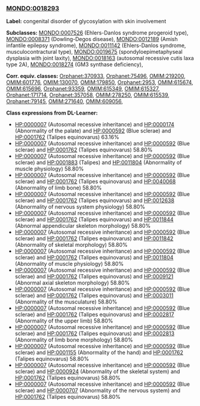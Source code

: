 
### [MONDO:0018293](http://purl.obolibrary.org/obo/MONDO_0018293)
**Label:** congenital disorder of glycosylation with skin involvement

**Subclasses:** [MONDO:0007526](http://purl.obolibrary.org/obo/MONDO_0007526) (Ehlers-Danlos syndrome progeroid type), [MONDO:0008371](http://purl.obolibrary.org/obo/MONDO_0008371) (Dowling-Degos disease), [MONDO:0012189](http://purl.obolibrary.org/obo/MONDO_0012189) (Amish infantile epilepsy syndrome), [MONDO:0011142](http://purl.obolibrary.org/obo/MONDO_0011142) (Ehlers-Danlos syndrome, musculocontractural type), [MONDO:0019675](http://purl.obolibrary.org/obo/MONDO_0019675) (spondyloepimetaphyseal dysplasia with joint laxity), [MONDO:0018163](http://purl.obolibrary.org/obo/MONDO_0018163) (autosomal recessive cutis laxa type 2A), [MONDO:0018274](http://purl.obolibrary.org/obo/MONDO_0018274) (GM3 synthase deficiency), 

**Corr. equiv. classes:** [Orphanet:370933](http://www.orpha.net/ORDO/Orphanet_370933), [Orphanet:75496](http://www.orpha.net/ORDO/Orphanet_75496), [OMIM:219200](http://purl.obolibrary.org/obo/OMIM_219200), [OMIM:601776](http://purl.obolibrary.org/obo/OMIM_601776), [OMIM:130070](http://purl.obolibrary.org/obo/OMIM_130070), [OMIM:179850](http://purl.obolibrary.org/obo/OMIM_179850), [Orphanet:2953](http://www.orpha.net/ORDO/Orphanet_2953), [OMIM:615674](http://purl.obolibrary.org/obo/OMIM_615674), [OMIM:615696](http://purl.obolibrary.org/obo/OMIM_615696), [Orphanet:93359](http://www.orpha.net/ORDO/Orphanet_93359), [OMIM:615349](http://purl.obolibrary.org/obo/OMIM_615349), [OMIM:615327](http://purl.obolibrary.org/obo/OMIM_615327), [Orphanet:171714](http://www.orpha.net/ORDO/Orphanet_171714), [Orphanet:357058](http://www.orpha.net/ORDO/Orphanet_357058), [OMIM:278250](http://purl.obolibrary.org/obo/OMIM_278250), [OMIM:615539](http://purl.obolibrary.org/obo/OMIM_615539), [Orphanet:79145](http://www.orpha.net/ORDO/Orphanet_79145), [OMIM:271640](http://purl.obolibrary.org/obo/OMIM_271640), [OMIM:609056](http://purl.obolibrary.org/obo/OMIM_609056), 

**Class expressions from DL-Learner:**

- [HP:0000007](http://purl.obolibrary.org/obo/HP_0000007) (Autosomal recessive inheritance) and [HP:0000174](http://purl.obolibrary.org/obo/HP_0000174) (Abnormality of the palate) and [HP:0000592](http://purl.obolibrary.org/obo/HP_0000592) (Blue sclerae) and [HP:0001762](http://purl.obolibrary.org/obo/HP_0001762) (Talipes equinovarus) 63.16%
- [HP:0000007](http://purl.obolibrary.org/obo/HP_0000007) (Autosomal recessive inheritance) and [HP:0000592](http://purl.obolibrary.org/obo/HP_0000592) (Blue sclerae) and [HP:0001762](http://purl.obolibrary.org/obo/HP_0001762) (Talipes equinovarus) 58.80%
- [HP:0000007](http://purl.obolibrary.org/obo/HP_0000007) (Autosomal recessive inheritance) and [HP:0000592](http://purl.obolibrary.org/obo/HP_0000592) (Blue sclerae) and [HP:0001883](http://purl.obolibrary.org/obo/HP_0001883) (Talipes) and [HP:0011804](http://purl.obolibrary.org/obo/HP_0011804) (Abnormality of muscle physiology) 58.80%
- [HP:0000007](http://purl.obolibrary.org/obo/HP_0000007) (Autosomal recessive inheritance) and [HP:0000592](http://purl.obolibrary.org/obo/HP_0000592) (Blue sclerae) and [HP:0001762](http://purl.obolibrary.org/obo/HP_0001762) (Talipes equinovarus) and [HP:0040068](http://purl.obolibrary.org/obo/HP_0040068) (Abnormality of limb bone) 58.80%
- [HP:0000007](http://purl.obolibrary.org/obo/HP_0000007) (Autosomal recessive inheritance) and [HP:0000592](http://purl.obolibrary.org/obo/HP_0000592) (Blue sclerae) and [HP:0001762](http://purl.obolibrary.org/obo/HP_0001762) (Talipes equinovarus) and [HP:0012638](http://purl.obolibrary.org/obo/HP_0012638) (Abnormality of nervous system physiology) 58.80%
- [HP:0000007](http://purl.obolibrary.org/obo/HP_0000007) (Autosomal recessive inheritance) and [HP:0000592](http://purl.obolibrary.org/obo/HP_0000592) (Blue sclerae) and [HP:0001762](http://purl.obolibrary.org/obo/HP_0001762) (Talipes equinovarus) and [HP:0011844](http://purl.obolibrary.org/obo/HP_0011844) (Abnormal appendicular skeleton morphology) 58.80%
- [HP:0000007](http://purl.obolibrary.org/obo/HP_0000007) (Autosomal recessive inheritance) and [HP:0000592](http://purl.obolibrary.org/obo/HP_0000592) (Blue sclerae) and [HP:0001762](http://purl.obolibrary.org/obo/HP_0001762) (Talipes equinovarus) and [HP:0011842](http://purl.obolibrary.org/obo/HP_0011842) (Abnormality of skeletal morphology) 58.80%
- [HP:0000007](http://purl.obolibrary.org/obo/HP_0000007) (Autosomal recessive inheritance) and [HP:0000592](http://purl.obolibrary.org/obo/HP_0000592) (Blue sclerae) and [HP:0001762](http://purl.obolibrary.org/obo/HP_0001762) (Talipes equinovarus) and [HP:0011804](http://purl.obolibrary.org/obo/HP_0011804) (Abnormality of muscle physiology) 58.80%
- [HP:0000007](http://purl.obolibrary.org/obo/HP_0000007) (Autosomal recessive inheritance) and [HP:0000592](http://purl.obolibrary.org/obo/HP_0000592) (Blue sclerae) and [HP:0001762](http://purl.obolibrary.org/obo/HP_0001762) (Talipes equinovarus) and [HP:0009121](http://purl.obolibrary.org/obo/HP_0009121) (Abnormal axial skeleton morphology) 58.80%
- [HP:0000007](http://purl.obolibrary.org/obo/HP_0000007) (Autosomal recessive inheritance) and [HP:0000592](http://purl.obolibrary.org/obo/HP_0000592) (Blue sclerae) and [HP:0001762](http://purl.obolibrary.org/obo/HP_0001762) (Talipes equinovarus) and [HP:0003011](http://purl.obolibrary.org/obo/HP_0003011) (Abnormality of the musculature) 58.80%
- [HP:0000007](http://purl.obolibrary.org/obo/HP_0000007) (Autosomal recessive inheritance) and [HP:0000592](http://purl.obolibrary.org/obo/HP_0000592) (Blue sclerae) and [HP:0001762](http://purl.obolibrary.org/obo/HP_0001762) (Talipes equinovarus) and [HP:0002817](http://purl.obolibrary.org/obo/HP_0002817) (Abnormality of the upper limb) 58.80%
- [HP:0000007](http://purl.obolibrary.org/obo/HP_0000007) (Autosomal recessive inheritance) and [HP:0000592](http://purl.obolibrary.org/obo/HP_0000592) (Blue sclerae) and [HP:0001762](http://purl.obolibrary.org/obo/HP_0001762) (Talipes equinovarus) and [HP:0002813](http://purl.obolibrary.org/obo/HP_0002813) (Abnormality of limb bone morphology) 58.80%
- [HP:0000007](http://purl.obolibrary.org/obo/HP_0000007) (Autosomal recessive inheritance) and [HP:0000592](http://purl.obolibrary.org/obo/HP_0000592) (Blue sclerae) and [HP:0001155](http://purl.obolibrary.org/obo/HP_0001155) (Abnormality of the hand) and [HP:0001762](http://purl.obolibrary.org/obo/HP_0001762) (Talipes equinovarus) 58.80%
- [HP:0000007](http://purl.obolibrary.org/obo/HP_0000007) (Autosomal recessive inheritance) and [HP:0000592](http://purl.obolibrary.org/obo/HP_0000592) (Blue sclerae) and [HP:0000924](http://purl.obolibrary.org/obo/HP_0000924) (Abnormality of the skeletal system) and [HP:0001762](http://purl.obolibrary.org/obo/HP_0001762) (Talipes equinovarus) 58.80%
- [HP:0000007](http://purl.obolibrary.org/obo/HP_0000007) (Autosomal recessive inheritance) and [HP:0000592](http://purl.obolibrary.org/obo/HP_0000592) (Blue sclerae) and [HP:0000707](http://purl.obolibrary.org/obo/HP_0000707) (Abnormality of the nervous system) and [HP:0001762](http://purl.obolibrary.org/obo/HP_0001762) (Talipes equinovarus) 58.80%


